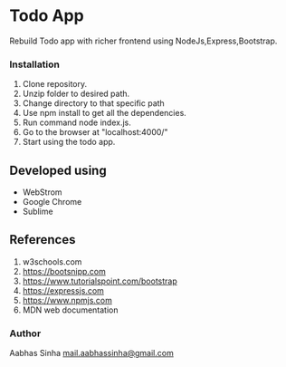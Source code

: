 # Todo App

Rebuild Todo app with richer frontend using NodeJs,Express,Bootstrap.

### Installation 

1. Clone repository.
2. Unzip folder to desired path.
3. Change directory to that specific path
4. Use npm install to get all the dependencies.
5. Run command node index.js.
6. Go to the browser at "localhost:4000/"
7. Start using the todo app. 

## Developed using
* WebStrom
* Google Chrome
* Sublime

## References
1. w3schools.com
2. https://bootsnipp.com
3. https://www.tutorialspoint.com/bootstrap
4. https://expressjs.com
5. https://www.npmjs.com
6. MDN web documentation

### Author
Aabhas Sinha
mail.aabhassinha@gmail.com
